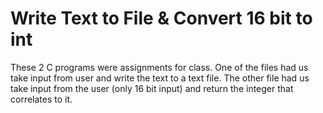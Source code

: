 # Write Text to File & Convert 16 bit to int
These 2 C programs were assignments for class.
One of the files had us take input from user and write the text to a text file.
The other file had us take input from the user (only 16 bit input) and return the integer that correlates to it.
